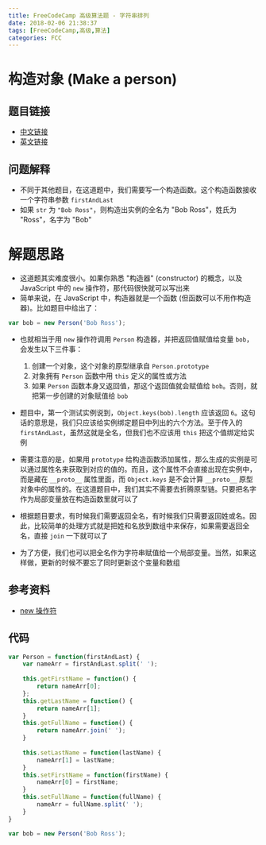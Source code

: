 ```yaml
---
title: FreeCodeCamp 高级算法题 - 字符串排列
date: 2018-02-06 21:38:37
tags: [FreeCodeCamp,高级,算法]
categories: FCC
---
```


# 构造对象 (Make a person)

## 题目链接
- [中文链接](https://freecodecamp.cn/challenges/make-a-person)
- [英文链接](https://freecodecamp.com/challenges/make-a-person)

## 问题解释
- 不同于其他题目，在这道题中，我们需要写一个构造函数。这个构造函数接收一个字符串参数 `firstAndLast`
- 如果 `str` 为 `"Bob Ross"`，则构造出实例的全名为 "Bob Ross"，姓氏为 "Ross"，名字为 "Bob"

<!--more-->

# 解题思路
- 这道题其实难度很小。如果你熟悉 "构造器" (constructor) 的概念，以及 JavaScript 中的 `new` 操作符，那代码很快就可以写出来
- 简单来说，在 JavaScript 中，构造器就是一个函数 (但函数可以不用作构造器)。比如题目中给出了：

```js
var bob = new Person('Bob Ross');
```

- 也就相当于用 `new` 操作符调用 `Person` 构造器，并把返回值赋值给变量 `bob`，会发生以下三件事：
    1. 创建一个对象，这个对象的原型继承自 `Person.prototype`
    2. 对象拥有 `Person` 函数中用 `this` 定义的属性或方法
    3. 如果 `Person` 函数本身又返回值，那这个返回值就会赋值给 `bob`。否则，就把第一步创建的对象赋值给 `bob`

- 题目中，第一个测试实例说到，`Object.keys(bob).length` 应该返回 `6`。这句话的意思是，我们只应该给实例绑定题目中列出的六个方法。至于传入的 `firstAndLast`，虽然这就是全名，但我们也不应该用 `this` 把这个值绑定给实例
- 需要注意的是，如果用 `prototype` 给构造函数添加属性，那么生成的实例是可以通过属性名来获取到对应的值的。而且，这个属性不会直接出现在实例中，而是藏在 `__proto__` 属性里面，而 `Object.keys` 是不会计算 `__proto__` 原型对象中的属性的。在这道题目中，我们其实不需要去折腾原型链。只要把名字作为局部变量放在构造函数里就可以了
- 根据题目要求，有时候我们需要返回全名，有时候我们只需要返回姓或名。因此，比较简单的处理方式就是把姓和名放到数组中来保存，如果需要返回全名，直接 `join` 一下就可以了
- 为了方便，我们也可以把全名作为字符串赋值给一个局部变量。当然，如果这样做，更新的时候不要忘了同时更新这个变量和数组

## 参考资料
- [new 操作符](https://developer.mozilla.org/zh-CN/docs/Web/JavaScript/Reference/Operators/new)

## 代码
```js
var Person = function(firstAndLast) {
    var nameArr = firstAndLast.split(' ');
    
    this.getFirstName = function() {
        return nameArr[0];
    };
    this.getLastName = function() {
        return nameArr[1];
    }
    this.getFullName = function() {
        return nameArr.join(' ');
    }
    
    this.setLastName = function(lastName) {
        nameArr[1] = lastName;
    }
    this.setFirstName = function(firstName) {
        nameArr[0] = firstName;
    }
    this.setFullName = function(fullName) {
        nameArr = fullName.split(' ');
    }
}

var bob = new Person('Bob Ross');
```